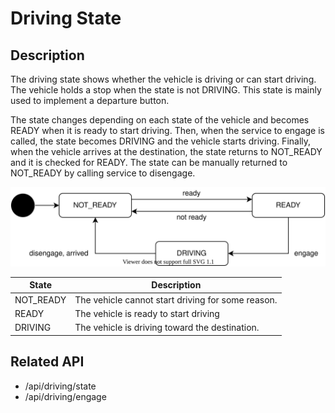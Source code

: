 # Driving State

## Description

The driving state shows whether the vehicle is driving or can start driving. The vehicle holds a stop when the state is not DRIVING.
This state is mainly used to implement a departure button.

The state changes depending on each state of the vehicle and becomes READY when it is ready to start driving.
Then, when the service to engage is called, the state becomes DRIVING and the vehicle starts driving.
Finally, when the vehicle arrives at the destination, the state returns to NOT_READY and it is checked for READY.
The state can be manually returned to NOT_READY by calling service to disengage.

![driving-state](./driving-state.drawio.svg)

| State     | Description                                       |
| --------- | ------------------------------------------------- |
| NOT_READY | The vehicle cannot start driving for some reason. |
| READY     | The vehicle is ready to start driving             |
| DRIVING   | The vehicle is driving toward the destination.    |

## Related API

- /api/driving/state
- /api/driving/engage
